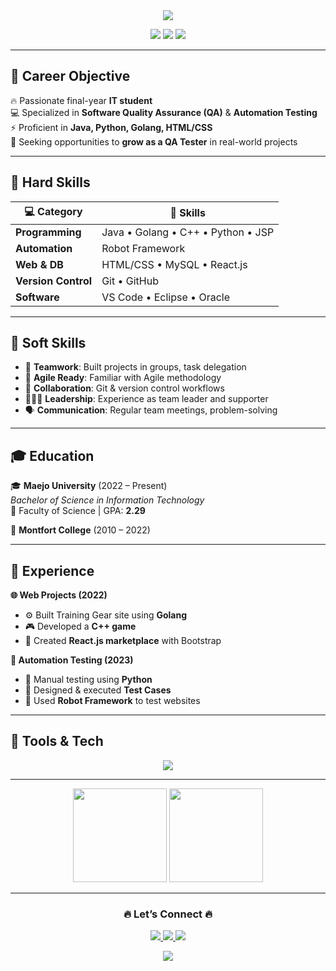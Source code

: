 <!-- 🌿 Header with Green-White Animated Gradient -->
<div align="center">
  <img src="https://capsule-render.vercel.app/api?type=waving&color=0:28a745,100:ffffff&height=200&section=header&text=Thaweerat%20Hutawarakorn&fontSize=40&animation=fadeIn&fontAlignY=35&desc=QA%20Software%20Tester%20|%20Final-Year%20IT%20Student&descAlignY=55&descAlign=50" />
</div>

<p align="center">
  <img src="https://img.shields.io/badge/Role-QA%20Software%20Tester-28a745?style=for-the-badge">
  <img src="https://img.shields.io/badge/Focus-Automation%20Testing-00c853?style=for-the-badge">
  <img src="https://img.shields.io/badge/Language-Java%20%7C%20Python%20%7C%20Golang-2e7d32?style=for-the-badge">
</p>

---

## 🎯 Career Objective
🔥 Passionate final-year **IT student**  
💻 Specialized in **Software Quality Assurance (QA)** & **Automation Testing**  
⚡ Proficient in **Java, Python, Golang, HTML/CSS**  
🚀 Seeking opportunities to **grow as a QA Tester** in real-world projects  

---

## 🎨 Hard Skills
<div align="center">

| 💻 Category | 🎯 Skills |
|-------------|-----------|
| **Programming** | Java • Golang • C++ • Python • JSP |
| **Automation** | Robot Framework |
| **Web & DB** | HTML/CSS • MySQL • React.js |
| **Version Control** | Git • GitHub |
| **Software** | VS Code • Eclipse • Oracle |

</div>

---

## 🌟 Soft Skills
- 🤝 **Teamwork**: Built projects in groups, task delegation  
- 📌 **Agile Ready**: Familiar with Agile methodology  
- 🔄 **Collaboration**: Git & version control workflows  
- 🧑‍🤝‍🧑 **Leadership**: Experience as team leader and supporter  
- 🗣 **Communication**: Regular team meetings, problem-solving  

---

## 🎓 Education
🎓 **Maejo University** (2022 – Present)  
*Bachelor of Science in Information Technology*  
📍 Faculty of Science | GPA: **2.29**  

🏫 **Montfort College** (2010 – 2022)  

---

## 💼 Experience
**🌐 Web Projects (2022)**  
- ⚙️ Built Training Gear site using **Golang**  
- 🎮 Developed a **C++ game**  
- 🛒 Created **React.js marketplace** with Bootstrap  

**🤖 Automation Testing (2023)**  
- 🧪 Manual testing using **Python**  
- 📝 Designed & executed **Test Cases**  
- 🤖 Used **Robot Framework** to test websites  

---

## 🚀 Tools & Tech
<p align="center">
  <img src="https://skillicons.dev/icons?i=java,go,cpp,python,html,css,react,mysql,git,vscode,eclipse,oracle&theme=light" />
</p>

---

<p align="center">
  <img src="https://github-readme-stats.vercel.app/api?username=USERNAME&show_icons=true&theme=green" height="150">
  <img src="https://github-readme-stats.vercel.app/api/top-langs/?username=USERNAME&layout=compact&theme=green" height="150">
</p>

---

<h3 align="center">🔥 Let’s Connect 🔥</h3>
<p align="center">
  <a href="mailto:thaweerat2547@gmail.com">
    <img src="https://img.shields.io/badge/Email-Contact%20Me-d32f2f?style=for-the-badge&logo=gmail">
  </a>
  <a href="https://github.com/USERNAME">
    <img src="https://img.shields.io/badge/GitHub-Visit%20Repo-333333?style=for-the-badge&logo=github">
  </a>
  <a href="https://linkedin.com/in/USERNAME">
    <img src="https://img.shields.io/badge/LinkedIn-Profile-0a66c2?style=for-the-badge&logo=linkedin">
  </a>
</p>

<!-- 🌿 Footer with Green-White Animated Gradient -->
<div align="center">
  <img src="https://capsule-render.vercel.app/api?type=waving&color=0:28a745,100:ffffff&height=150&section=footer&animation=fadeIn" />
</div>
